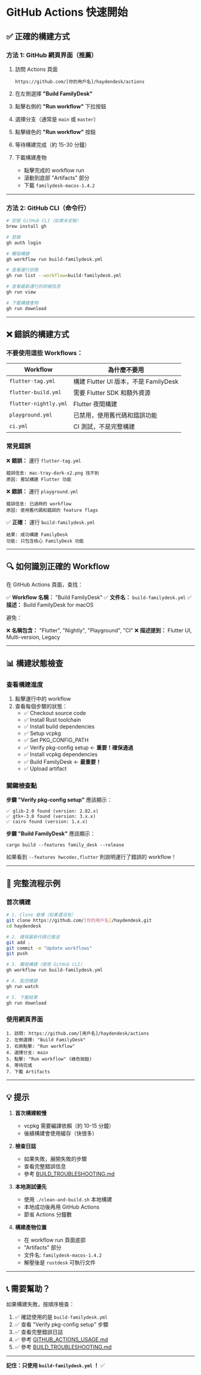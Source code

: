 # GitHub Actions 快速開始

## ✅ 正確的構建方式

### 方法 1: GitHub 網頁界面（推薦）

1. 訪問 Actions 頁面
   ```
   https://github.com/[你的用戶名]/haydendesk/actions
   ```

2. 在左側選擇 **"Build FamilyDesk"**

3. 點擊右側的 **"Run workflow"** 下拉按鈕

4. 選擇分支（通常是 `main` 或 `master`）

5. 點擊綠色的 **"Run workflow"** 按鈕

6. 等待構建完成（約 15-30 分鐘）

7. 下載構建產物
   - 點擊完成的 workflow run
   - 滾動到底部 "Artifacts" 部分
   - 下載 `familydesk-macos-1.4.2`

---

### 方法 2: GitHub CLI（命令行）

```bash
# 安裝 GitHub CLI（如果未安裝）
brew install gh

# 登錄
gh auth login

# 觸發構建
gh workflow run build-familydesk.yml

# 查看運行狀態
gh run list --workflow=build-familydesk.yml

# 查看最新運行的詳細信息
gh run view

# 下載構建產物
gh run download
```

---

## ❌ 錯誤的構建方式

### 不要使用這些 Workflows：

| Workflow | 為什麼不要用 |
|----------|------------|
| `flutter-tag.yml` | 構建 Flutter UI 版本，不是 FamilyDesk |
| `flutter-build.yml` | 需要 Flutter SDK 和額外資源 |
| `flutter-nightly.yml` | Flutter 夜間構建 |
| `playground.yml` | 已禁用，使用舊代碼和錯誤功能 |
| `ci.yml` | CI 測試，不是完整構建 |

### 常見錯誤

❌ **錯誤：** 運行 `flutter-tag.yml`
```
錯誤信息: mac-tray-dark-x2.png 找不到
原因: 嘗試構建 Flutter 功能
```

❌ **錯誤：** 運行 `playground.yml`
```
錯誤信息: 已過時的 workflow
原因: 使用舊代碼和錯誤的 feature flags
```

✅ **正確：** 運行 `build-familydesk.yml`
```
結果: 成功構建 FamilyDesk
功能: 只包含核心 FamilyDesk 功能
```

---

## 🔍 如何識別正確的 Workflow

在 GitHub Actions 頁面，查找：

✅ **Workflow 名稱：** "Build FamilyDesk"
✅ **文件名：** `build-familydesk.yml`
✅ **描述：** Build FamilyDesk for macOS

避免：

❌ **名稱包含：** "Flutter", "Nightly", "Playground", "CI"
❌ **描述提到：** Flutter UI, Multi-version, Legacy

---

## 📊 構建狀態檢查

### 查看構建進度

1. 點擊運行中的 workflow
2. 查看每個步驟的狀態：
   - ✅ Checkout source code
   - ✅ Install Rust toolchain
   - ✅ Install build dependencies
   - ✅ Setup vcpkg
   - ✅ Set PKG_CONFIG_PATH
   - ✅ Verify pkg-config setup ← **重要！確保通過**
   - ✅ Install vcpkg dependencies
   - ✅ Build FamilyDesk ← **最重要！**
   - ✅ Upload artifact

### 關鍵檢查點

**步驟 "Verify pkg-config setup"** 應該顯示：
```
✅ glib-2.0 found (version: 2.82.x)
✅ gtk+-3.0 found (version: 3.x.x)
✅ cairo found (version: 1.x.x)
```

**步驟 "Build FamilyDesk"** 應該顯示：
```
cargo build --features family_desk --release
```

如果看到 `--features hwcodec,flutter` 則說明運行了錯誤的 workflow！

---

## 🚀 完整流程示例

### 首次構建

```bash
# 1. Clone 倉庫（如果還沒有）
git clone https://github.com/[你的用戶名]/haydendesk.git
cd haydendesk

# 2. 確保最新代碼已推送
git add .
git commit -m "Update workflows"
git push

# 3. 觸發構建（使用 GitHub CLI）
gh workflow run build-familydesk.yml

# 4. 監控構建
gh run watch

# 5. 下載結果
gh run download
```

### 使用網頁界面

```
1. 訪問: https://github.com/[用戶名]/haydendesk/actions
2. 左側選擇: "Build FamilyDesk"
3. 右側點擊: "Run workflow"
4. 選擇分支: main
5. 點擊: "Run workflow" (綠色按鈕)
6. 等待完成
7. 下載 Artifacts
```

---

## 💡 提示

1. **首次構建較慢**
   - vcpkg 需要編譯依賴（約 10-15 分鐘）
   - 後續構建會使用緩存（快很多）

2. **檢查日誌**
   - 如果失敗，展開失敗的步驟
   - 查看完整錯誤信息
   - 參考 [BUILD_TROUBLESHOOTING.md](BUILD_TROUBLESHOOTING.md)

3. **本地測試優先**
   - 使用 `./clean-and-build.sh` 本地構建
   - 本地成功後再用 GitHub Actions
   - 節省 Actions 分鐘數

4. **構建產物位置**
   - 在 workflow run 頁面底部
   - "Artifacts" 部分
   - 文件名: `familydesk-macos-1.4.2`
   - 解壓後是 `rustdesk` 可執行文件

---

## 📞 需要幫助？

如果構建失敗，按順序檢查：

1. ✅ 確認使用的是 `build-familydesk.yml`
2. ✅ 查看 "Verify pkg-config setup" 步驟
3. ✅ 查看完整錯誤日誌
4. ✅ 參考 [GITHUB_ACTIONS_USAGE.md](GITHUB_ACTIONS_USAGE.md)
5. ✅ 參考 [BUILD_TROUBLESHOOTING.md](BUILD_TROUBLESHOOTING.md)

---

**記住：只使用 `build-familydesk.yml` ！** ✅
